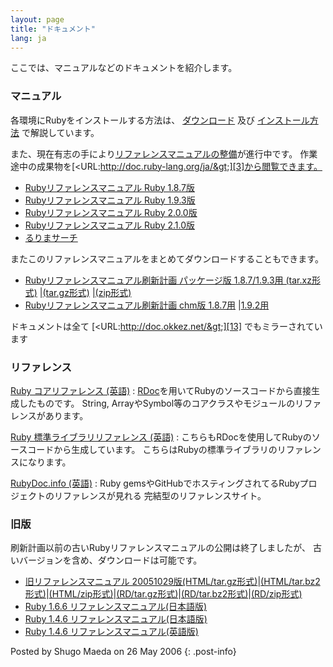 ```yaml
---
layout: page
title: "ドキュメント"
lang: ja
---
```


ここでは、マニュアルなどのドキュメントを紹介します。

### マニュアル

各環境にRubyをインストールする方法は、 [ダウンロード](/ja/downloads) 及び [インストール方法](/ja/installation) で解説しています。

また、現在有志の手により[リファレンスマニュアルの整備][2]が進行中です。
作業途中の成果物を[&lt;URL:http://doc.ruby-lang.org/ja/&gt;][3]から閲覧できます。

* [Rubyリファレンスマニュアル Ruby 1.8.7版][4]
* [Rubyリファレンスマニュアル Ruby 1.9.3版][5]
* [Rubyリファレンスマニュアル Ruby 2.0.0版][6]
* [Rubyリファレンスマニュアル Ruby 2.1.0版][23]
* [るりまサーチ][7]

またこのリファレンスマニュアルをまとめてダウンロードすることもできます。

* [Rubyリファレンスマニュアル刷新計画 パッケージ版 1.8.7/1.9.3用 (tar.xz形式)][8]
  \|[(tar.gz形式)][9] \|[(zip形式)][10]
* [Rubyリファレンスマニュアル刷新計画 chm版 1.8.7用][11] \|[1.9.2用][12]

ドキュメントは全て [&lt;URL:http://doc.okkez.net/&gt;][13] でもミラーされています

### リファレンス

[Ruby コアリファレンス (英語)](http://www.ruby-doc.org/core-2.0/)
: [RDoc](http://rdoc.sourceforge.net/)を用いてRubyのソースコードから直接生成したものです。
  String, ArrayやSymbol等のコアクラスやモジュールのリファレンスがあります。

[Ruby 標準ライブラリリファレンス (英語)](http://www.ruby-doc.org/stdlib-2.0/)
: こちらもRDocを使用してRubyのソースコードから生成しています。
  こちらはRubyの標準ライブラリのリファレンスになります。

[RubyDoc.info (英語)](http://www.rubydoc.info/)
: Ruby gemsやGitHubでホスティングされてるRubyプロジェクトのリファレンスが見れる
  完結型のリファレンスサイト。

### 旧版

刷新計画以前の古いRubyリファレンスマニュアルの公開は終了しましたが、
古いバージョンを含め、ダウンロードは可能です。

* [旧リファレンスマニュアル
  20051029版(HTML/tar.gz形式)][14]\|[(HTML/tar.bz2形式)][15]\|[(HTML/zip形式)][16]\|[(RD/tar.gz形式)][17]\|[(RD/tar.bz2形式)][18]\|[(RD/zip形式)][19]
* [Ruby 1.6.6 リファレンスマニュアル(日本語版)][20]
* [Ruby 1.4.6 リファレンスマニュアル(日本語版)][21]
* [Ruby 1.4.6 リファレンスマニュアル(英語版)][22]

Posted by Shugo Maeda on 26 May 2006
{: .post-info}



[2]: https://bugs.ruby-lang.org/projects/rurema/wiki
[3]: http://doc.ruby-lang.org/ja/
[4]: http://doc.ruby-lang.org/ja/1.8.7/doc/index.html
[5]: http://doc.ruby-lang.org/ja/1.9.3/doc/index.html
[6]: http://doc.ruby-lang.org/ja/2.0.0/doc/index.html
[7]: http://doc.ruby-lang.org/ja/search/
[8]: http://doc.ruby-lang.org/archives/201208/ruby-refm-1.9.3-dynamic-20120829.tar.xz
[9]: http://doc.ruby-lang.org/archives/201208/ruby-refm-1.9.3-dynamic-20120829.tar.gz
[10]: http://doc.ruby-lang.org/archives/201208/ruby-refm-1.9.3-dynamic-20120829.zip
[11]: http://doc.ruby-lang.org/archives/201208/ruby-refm-1.8.7-20120829.chm
[12]: http://doc.ruby-lang.org/archives/201208/ruby-refm-1.9.3-20120829.chm
[13]: http://doc.okkez.net/
[14]: ftp://ftp.ruby-lang.org/pub/ruby/doc/ruby-man-ja-html-20051029.tar.gz
[15]: ftp://ftp.ruby-lang.org/pub/ruby/doc/ruby-man-ja-html-20051029.tar.bz2
[16]: ftp://ftp.ruby-lang.org/pub/ruby/doc/ruby-man-ja-html-20051029.zip
[17]: ftp://ftp.ruby-lang.org/pub/ruby/doc/ruby-man-ja-rd-20051029.tar.gz
[18]: ftp://ftp.ruby-lang.org/pub/ruby/doc/ruby-man-ja-rd-20051029.tar.bz2
[19]: ftp://ftp.ruby-lang.org/pub/ruby/doc/ruby-man-ja-rd-20051029.zip
[20]: ftp://ftp.ruby-lang.org/pub/ruby/doc/ruby-man-ja-1.6.6-20011225-rd.tar.gz
[21]: ftp://ftp.ruby-lang.org/pub/ruby/doc/ruby-man-1.4.6-jp.tar.gz
[22]: ftp://ftp.ruby-lang.org/pub/ruby/doc/ruby-man-1.4.6.tar.gz
[23]: http://doc.ruby-lang.org/ja/2.1.0/doc/index.html

